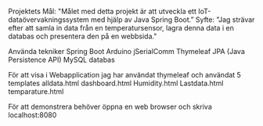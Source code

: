 Projektets Mål: "Målet med detta projekt är att utveckla ett IoT-dataövervakningssystem med hjälp av Java Spring Boot.”
Syfte: "Jag  strävar efter att samla in data från en temperatursensor, lagra denna data i en databas och presentera den på en webbsida."

Använda tekniker
Spring Boot
Arduino
jSerialComm
Thymeleaf
JPA (Java Persistence API)
MySQL  databas

För att visa i Webapplication jag har användat thymeleaf och användat 5 templates
alldata.html
dashboard.html
Humidity.html
Lastdata.html
temparature.html

För att demonstrera behöver öppna en web browser och skriva localhost:8080



